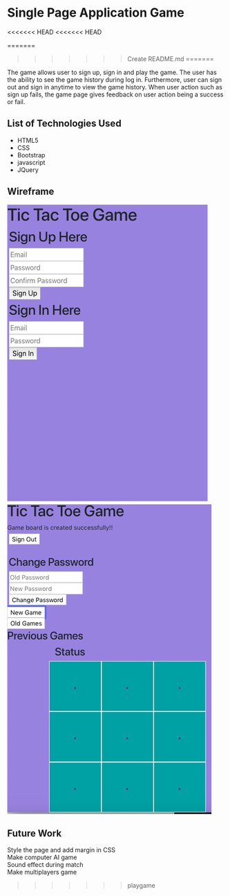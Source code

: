 # Single Page Application Game
<<<<<<< HEAD
<<<<<<< HEAD

=======
>>>>>>> Create README.md
=======

The game allows user to sign up, sign in and play the game.
The user has the ability to see the game history during log in. Furthermore, user can sign out and sign in anytime to view the game history. When user action such as sign up fails, the game page gives feedback on user action being a success or fail.


## List of Technologies Used
<ul>
<li> HTML5 </li>
<li> CSS</li>
<li> Bootstrap</li>
<li> javascript</li>
<li> JQuery</li>
</ul>

## Wireframe
![Alt Wireframe 1](part1.png?raw=true)
![Alt Wireframe 2](part2.png?raw=true)

## Future Work
Style the page and add margin in CSS </br>
Make computer AI game </br>
Sound effect during match </br>
Make multiplayers game </br>
>>>>>>> playgame
